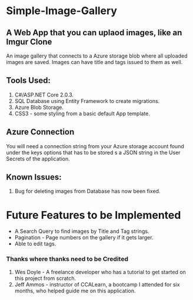 # Simple-Image-Gallery
## A Web App that you can uplaod images, like an Imgur Clone
An image gallery that connects to a Azure storage blob where all uploaded images are saved. Images can have title and tags issued to them as well.

## Tools Used:

1. C#/ASP.NET Core 2.0.3.
2. SQL Database using Entity Framework to create migrations.
3. Azure Blob Storage.
4. CSS3 - some styling from a basic default App template.

## Azure Connection
You will need a connection string from your Azure storage account found under the keys options that has to be stored s a JSON string in the User Secrets of the application.

## Known Issues:

1. Bug for deleting images from Database has now been fixed.

# Future Features to be Implemented

- A Search Query to find images by Title and Tag strings.
- Pagination - Page numbers on the gallery if it gets larger.
- Able to edit tags.

### Thanks where thanks need to be Credited

1. Wes Doyle - A freelance developer who has a tutorial to get started on this project from scratch.
2. Jeff Ammos - instructor of CCALearn, a bootcamp I attended for six months, who helped guide me on this application.

